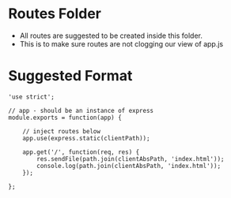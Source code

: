 # Routes Folder
- All routes are suggested to be created inside this folder.
- This is to make sure routes are not clogging our view of app.js

# Suggested Format
```
'use strict';

// app - should be an instance of express
module.exports = function(app) {
    
    // inject routes below
    app.use(express.static(clientPath));

    app.get('/', function(req, res) {
        res.sendFile(path.join(clientAbsPath, 'index.html'));
        console.log(path.join(clientAbsPath, 'index.html'));
    });

};

```
